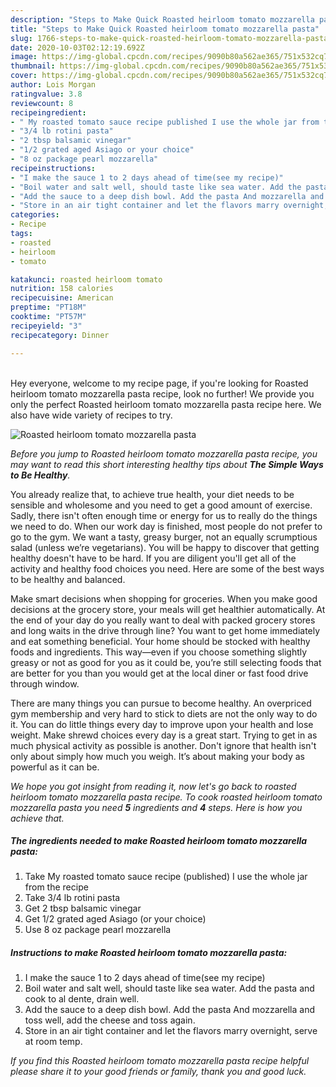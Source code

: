 ```yaml
---
description: "Steps to Make Quick Roasted heirloom tomato mozzarella pasta"
title: "Steps to Make Quick Roasted heirloom tomato mozzarella pasta"
slug: 1766-steps-to-make-quick-roasted-heirloom-tomato-mozzarella-pasta
date: 2020-10-03T02:12:19.692Z
image: https://img-global.cpcdn.com/recipes/9090b80a562ae365/751x532cq70/roasted-heirloom-tomato-mozzarella-pasta-recipe-main-photo.jpg
thumbnail: https://img-global.cpcdn.com/recipes/9090b80a562ae365/751x532cq70/roasted-heirloom-tomato-mozzarella-pasta-recipe-main-photo.jpg
cover: https://img-global.cpcdn.com/recipes/9090b80a562ae365/751x532cq70/roasted-heirloom-tomato-mozzarella-pasta-recipe-main-photo.jpg
author: Lois Morgan
ratingvalue: 3.8
reviewcount: 8
recipeingredient:
- " My roasted tomato sauce recipe published I use the whole jar from the recipe"
- "3/4 lb rotini pasta"
- "2 tbsp balsamic vinegar"
- "1/2 grated aged Asiago or your choice"
- "8 oz package pearl mozzarella"
recipeinstructions:
- "I make the sauce 1 to 2 days ahead of time(see my recipe)"
- "Boil water and salt well, should taste like sea water. Add the pasta and cook to al dente, drain well."
- "Add the sauce to a deep dish bowl. Add the pasta And mozzarella and toss well, add the cheese and toss again."
- "Store in an air tight container and let the flavors marry overnight, serve at room temp."
categories:
- Recipe
tags:
- roasted
- heirloom
- tomato

katakunci: roasted heirloom tomato 
nutrition: 158 calories
recipecuisine: American
preptime: "PT18M"
cooktime: "PT57M"
recipeyield: "3"
recipecategory: Dinner

---
```

<br>
Hey everyone, welcome to my recipe page, if you're looking for Roasted heirloom tomato mozzarella pasta recipe, look no further! We provide you only the perfect Roasted heirloom tomato mozzarella pasta recipe here. We also have wide variety of recipes to try.
<br>


![Roasted heirloom tomato mozzarella pasta](https://img-global.cpcdn.com/recipes/9090b80a562ae365/751x532cq70/roasted-heirloom-tomato-mozzarella-pasta-recipe-main-photo.jpg)

<i>Before you jump to Roasted heirloom tomato mozzarella pasta recipe, you may want to read this short interesting healthy tips about <strong>The Simple Ways to Be Healthy</strong>.</i>

You already realize that, to achieve true health, your diet needs to be sensible and wholesome and you need to get a good amount of exercise. Sadly, there isn't often enough time or energy for us to really do the things we need to do. When our work day is finished, most people do not prefer to go to the gym. We want a tasty, greasy burger, not an equally scrumptious salad (unless we’re vegetarians). You will be happy to discover that getting healthy doesn't have to be hard. If you are diligent you'll get all of the activity and healthy food choices you need. Here are some of the best ways to be healthy and balanced.

Make smart decisions when shopping for groceries. When you make good decisions at the grocery store, your meals will get healthier automatically. At the end of your day do you really want to deal with packed grocery stores and long waits in the drive through line? You want to get home immediately and eat something beneficial. Your home should be stocked with healthy foods and ingredients. This way—even if you choose something slightly greasy or not as good for you as it could be, you’re still selecting foods that are better for you than you would get at the local diner or fast food drive through window.

There are many things you can pursue to become healthy. An overpriced gym membership and very hard to stick to diets are not the only way to do it. You can do little things every day to improve upon your health and lose weight. Make shrewd choices every day is a great start. Trying to get in as much physical activity as possible is another. Don't ignore that health isn't only about simply how much you weigh. It’s about making your body as powerful as it can be. 


<i>We hope you got insight from reading it, now let's go back to roasted heirloom tomato mozzarella pasta recipe. To cook roasted heirloom tomato mozzarella pasta you need <strong>5</strong> ingredients and <strong>4</strong> steps. Here is how you achieve that.
</i>

##### The ingredients needed to make Roasted heirloom tomato mozzarella pasta:

1. Take  My roasted tomato sauce recipe (published) I use the whole jar from the recipe
1. Take 3/4 lb rotini pasta
1. Get 2 tbsp balsamic vinegar
1. Get 1/2 grated aged Asiago (or your choice)
1. Use 8 oz package pearl mozzarella


##### Instructions to make Roasted heirloom tomato mozzarella pasta:

1. I make the sauce 1 to 2 days ahead of time(see my recipe)
1. Boil water and salt well, should taste like sea water. Add the pasta and cook to al dente, drain well.
1. Add the sauce to a deep dish bowl. Add the pasta And mozzarella and toss well, add the cheese and toss again.
1. Store in an air tight container and let the flavors marry overnight, serve at room temp.


<i>If you find this Roasted heirloom tomato mozzarella pasta recipe helpful please share it to your good friends or family, thank you and good luck.</i>
